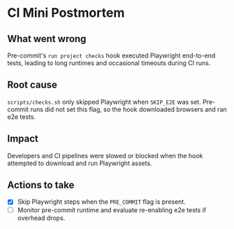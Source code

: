 # CI Mini Postmortem

## What went wrong
Pre-commit's `run project checks` hook executed Playwright end-to-end tests, leading to long runtimes and occasional timeouts during CI runs.

## Root cause
`scripts/checks.sh` only skipped Playwright when `SKIP_E2E` was set. Pre-commit runs did not set this flag, so the hook downloaded browsers and ran e2e tests.

## Impact
Developers and CI pipelines were slowed or blocked when the hook attempted to download and run Playwright assets.

## Actions to take
- [x] Skip Playwright steps when the `PRE_COMMIT` flag is present.
- [ ] Monitor pre-commit runtime and evaluate re-enabling e2e tests if overhead drops.
